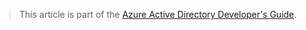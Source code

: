 > This article is part of the [Azure Active Directory Developer's Guide](/documentation/articles/active-directory-developers-guide/).
